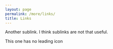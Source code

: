 ```yaml
---
layout: page
permalink: /more/links/
title: Links
---
```


Another sublink. I think sublinks are not that useful.

This one has no leading icon
